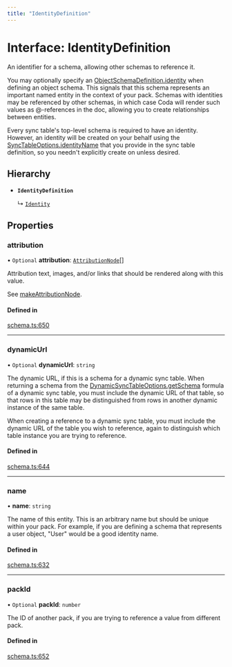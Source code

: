 ```yaml
---
title: "IdentityDefinition"
---
```

# Interface: IdentityDefinition

An identifier for a schema, allowing other schemas to reference it.

You may optionally specify an [ObjectSchemaDefinition.identity](ObjectSchemaDefinition.md#identity) when defining an object schema.
This signals that this schema represents an important named entity in the context of your pack.
Schemas with identities may be referenced by other schemas, in which case Coda
will render such values as @-references in the doc, allowing you to create relationships
between entities.

Every sync table's top-level schema is required to have an identity. However, an identity
will be created on your behalf using the [SyncTableOptions.identityName](SyncTableOptions.md#identityname) that you provide in the sync
table definition, so you needn't explicitly create on unless desired.

## Hierarchy

- **`IdentityDefinition`**

  ↳ [`Identity`](Identity.md)

## Properties

### attribution

• `Optional` **attribution**: [`AttributionNode`](../types/AttributionNode.md)[]

Attribution text, images, and/or links that should be rendered along with this value.

See [makeAttributionNode](../functions/makeAttributionNode.md).

#### Defined in

[schema.ts:650](https://github.com/coda/packs-sdk/blob/main/schema.ts#L650)

___

### dynamicUrl

• `Optional` **dynamicUrl**: `string`

The dynamic URL, if this is a schema for a dynamic sync table. When returning a schema from the
[DynamicSyncTableOptions.getSchema](DynamicSyncTableOptions.md#getschema) formula of a dynamic sync table, you must include
the dynamic URL of that table, so that rows
in this table may be distinguished from rows in another dynamic instance of the same table.

When creating a reference to a dynamic sync table, you must include the dynamic URL of the table
you wish to reference, again to distinguish which table instance you are trying to reference.

#### Defined in

[schema.ts:644](https://github.com/coda/packs-sdk/blob/main/schema.ts#L644)

___

### name

• **name**: `string`

The name of this entity. This is an arbitrary name but should be unique within your pack.
For example, if you are defining a schema that represents a user object, "User" would be a good identity name.

#### Defined in

[schema.ts:632](https://github.com/coda/packs-sdk/blob/main/schema.ts#L632)

___

### packId

• `Optional` **packId**: `number`

The ID of another pack, if you are trying to reference a value from different pack.

#### Defined in

[schema.ts:652](https://github.com/coda/packs-sdk/blob/main/schema.ts#L652)
